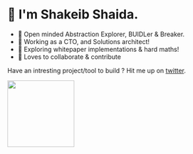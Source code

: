 <h1>👋 I'm Shakeib Shaida. </h1>

- 🎒 Open minded Abstraction Explorer, BUIDLer & Breaker.
- 🔭 Working as a CTO, and  Solutions architect!
- 🌱 Exploring whitepaper implementations & hard maths!
- 👯 Loves to collaborate & contribute

Have an intresting project/tool to build ? Hit me up on [twitter](https://twitter.com/shakeib98).

<p>
  <img height= "150" src="https://github-readme-stats.vercel.app/api/top-langs/?username=shakeib98&theme=react&layout=compact" />
</p>
